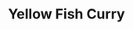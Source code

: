 ---
title: Yellow Fish Curry
tags: ["dinner", "fish", "curry"]
imgFile: "yellow-fish-curry.jpg"
ingredients:
- CURRY PASTE
- 1 onion, chopped
- 1–2 medium red chillies (or 1/3 tsp chilli powder)
- 2 tsp fresh or crushed ginger
- 2 cloves or 1 tsp crushed garlic
- 1 lemongrass stalk (optional)
- 1 heaped Tbsp fresh coriander stalks (leaves reserved for garnish)
- 1 1/2 tsp turmeric
- 1 tsp tamarind paste (or vinegar + brown sugar as substitute)
- 1/2 tsp cumin
- 1/2 tsp paprika
- 1/2 tsp salt
- 1/4 tsp black pepper
- 1 Tbsp olive oil
- CURRY
- 1 Tbsp olive oil
- 3 haddock or cod fillets (approx 450g)
- Vegetables such as spinach, leek, carrot, peas
- 400ml can full-fat coconut milk
- 2 tsp fish sauce
- 2 tsp brown sugar
- 1 Tbsp lime juice (or lemon juice)
- Boiled rice, to accompany
topping:
- Optional garnishes - toasted cashews, sliced chilli, coriander leaves
method:
  - Blend all curry paste ingredients in a food processor until smooth.
  - Chop vegetables like leek, carrot, etc. Set aside.
  - Smear half the curry paste on fish fillets and lightly fry both sides in a large pan.
  - In another pan, pre-cook the chopped vegetables until just tender.
  - To the fish pan, add remaining curry paste, coconut milk, cooked veggies, fish sauce, brown sugar, and lime juice.
  - Stir gently to combine and allow the fish to break up slightly. Simmer for 5 minutes.
  - Serve with garnishes and optionally with rice. Season to taste.
---